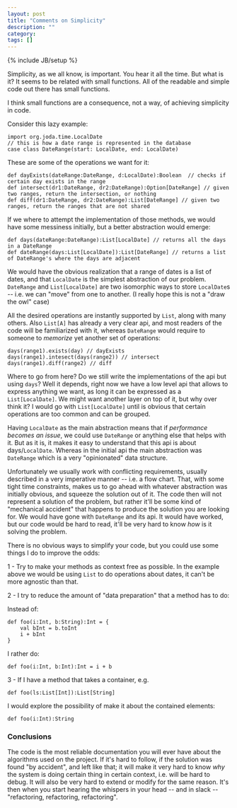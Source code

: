 ```yaml
---
layout: post
title: "Comments on Simplicity"
description: ""
category:
tags: []
---
```

{% include JB/setup %}

Simplicity, as we all know, is important. You hear it all the time. But what is it? It seems to be related with small functions. All of the readable and simple code out there has small functions.

I think small functions are a consequence, not a way, of achieving simplicity in code.

Consider this lazy example:

~~~
import org.joda.time.LocalDate
// this is how a date range is represented in the database
case class DateRange(start: LocalDate, end: LocalDate)
~~~

These are some of the operations we want for it:

~~~
def dayExists(dateRange:DateRange, d:LocalDate):Boolean  // checks if certain day exists in the range
def intersect(dr1:DateRange, dr2:DateRange):Option[DateRange] // given two ranges, return the intersection, or nothing
def diff(dr1:DateRange, dr2:DateRange):List[DateRange] // given two ranges, return the ranges that are not shared

~~~

If we where to attempt the implementation of those methods, we would have some messiness initially, but a better abstraction would emerge:

~~~
def days(dateRange:DateRange):List[LocalDate] // returns all the days in a DateRange
def dateRange(days:List[LocalDate]):List[DateRange] // returns a list of DateRange's where the days are adjacent

~~~

We would have the obvious realization that a range of dates is a list of dates, and that `LocalDate` is the simplest abstraction of our problem. `DateRange` and `List[LocalDate]` are two isomorphic ways to store `LocalDate`s -- i.e. we can "move" from one to another. (I really hope this is not a "draw the owl" case)

All the desired operations are instantly supported by `List`, along with many others. Also `List[A]` has already a very clear api, and most readers of the code will be familiarized with it, whereas `DateRange` would require to someone to *memorize* yet another set of operations:


~~~
days(range1).exists(day) // dayExists
days(range1).intesect(days(range2)) // intersect
days(range1).diff(range2) // diff
~~~


Where to go from here? Do we still write the implementations of the api but using `days`? Well it depends, right now we have a low level api that allows to express anything we want, as long it can be expressed as a `List[LocalDate]`. We might want another layer on top of it, but why over think it? I would go with `List[LocalDate]` until is obvious that certain operations are too common and can be grouped.

Having `LocalDate` as the main abstraction means that if _performance becomes an issue_, we could use `DateRange` or anything else that helps with it. But as it is, it makes it easy to understand that this api is about days/`LocalDate`. Whereas in the initial api the main abstraction was `DateRange` which is a very "opinionated" data structure.

Unfortunately we usually work with conflicting requirements, usually described in a very imperative manner -- i.e. a flow chart. That, with some tight time constraints, makes us to go ahead with whatever abstraction was initially obvious, and squeeze the solution out of it. The code then will not represent a solution of the problem, but rather it'll be some kind of "mechanical accident" that happens to produce the solution you are looking for. We would have gone with `DateRange` and its api. It would have worked, but our code would be hard to read, it'll be very hard to know *how* is it solving the problem.

There is no obvious ways to simplify your code, but you could use some things I do to improve the odds:

1 -  Try to make your methods as context free as possible. In the example above we would be using `List` to do operations about dates, it can't be more agnostic than that.

2 - I try to reduce the amount of "data preparation" that a method has to do:

Instead of:

~~~
def foo(i:Int, b:String):Int = {
    val bInt = b.toInt
    i + bInt
}
~~~

I rather do:

~~~ 
def foo(i:Int, b:Int):Int = i + b
~~~

3 - If I have a method that takes a container, e.g.


~~~
def foo(ls:List[Int]):List[String]
~~~

I would explore the possibility of make it about the contained elements:

~~~
def foo(i:Int):String
~~~

### Conclusions


The code is the most reliable documentation you will ever have about the algorithms used on the project. If it's hard to follow, if the solution was found "by accident", and left like that; it will make it very hard to know _why_ the system is doing certain thing in certain context, i.e. will be hard to debug. It will also be very hard to extend or modify for the same reason. It's then when you start hearing the whispers in your head -- and in slack -- "refactoring, refactoring, refactoring". 

